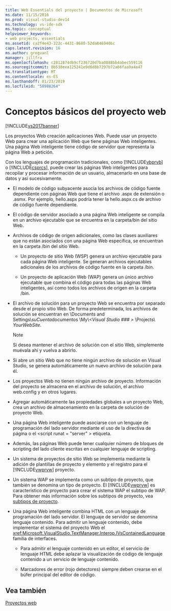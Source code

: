 ```yaml
---
title: Web Essentials del proyecto | Documentos de Microsoft
ms.date: 11/15/2016
ms.prod: visual-studio-dev14
ms.technology: vs-ide-sdk
ms.topic: conceptual
helpviewer_keywords:
- web projects, essentials
ms.assetid: ca2f4e43-322c-4431-8680-52da846940bc
caps.latest.revision: 16
ms.author: gregvanl
manager: jillfra
ms.openlocfilehash: c2812874db9cf236720d7ba0888bb4abec559116
ms.sourcegitcommit: 8b538eea125241e9d6d8b7297b72a66faa9a4a47
ms.translationtype: MT
ms.contentlocale: es-ES
ms.lasthandoff: 01/23/2019
ms.locfileid: "58988264"
---
```

# <a name="web-project-essentials"></a>Conceptos básicos del proyecto web
[!INCLUDE[vs2017banner](../../includes/vs2017banner.md)]

Los proyectos Web creación aplicaciones Web. Puede usar un proyecto Web para crear una aplicación Web que tiene páginas Web inteligentes. Una página Web inteligente tiene código de servidor que representa la página Web a petición.  
  
 Con los lenguajes de programación tradicionales, como [!INCLUDE[vbprvb](../../includes/vbprvb-md.md)] o [!INCLUDE[csprcs](../../includes/csprcs-md.md)], puede crear las páginas Web inteligentes para recopilar y procesar información de un usuario, almacenarlo en una base de datos y así sucesivamente.  
  
-   El modelo de código subyacente asocia los archivos de código fuente dependiente con páginas Web que tiene el archivo .aspx de extensión o .asmx. Por ejemplo, hello.aspx podría tener la hello.aspx.cs de archivo de código fuente dependiente.  
  
-   El código de servidor asociado a una página Web inteligente se compila en un archivo ejecutable que se encuentra en la carpeta/bin del sitio Web.  
  
-   Archivos de código de origen adicionales, como las clases auxiliares que no están asociados con una página Web específica, se encuentran en la carpeta /bin del sitio Web.  
  
    -   Un proyecto de sitio Web (WSP) genera un archivo ejecutable para cada página Web inteligente. Se generan archivos ejecutables adicionales de los archivos de código fuente en la carpeta /bin.  
  
    -   Un proyecto de aplicación Web (WAP) genera un único archivo ejecutable que combina el código para todas las páginas Web inteligentes, así como todos los archivos de origen en la carpeta /bin.  
  
-   El archivo de solución para un proyecto Web se encuentra por separado desde el propio sitio Web. De forma predeterminada, los archivos de solución se encuentran en \Documents and Settings\\*suCuenta*documentos \My\\*\<Visual Studio ### >* \Projects\\ *YourWebSite*.  
  
    > [!NOTE]
    >  Si desea mantener el archivo de solución con el sitio Web, simplemente muévala ahí y vuelva a abrirlo.  
  
-   Si abre un sitio Web que no tiene ningún archivo de solución en Visual Studio, se genera automáticamente un nuevo archivo de solución para él.  
  
-   Los proyectos Web no tienen ningún archivo de proyecto. Información del proyecto se almacena en el archivo de solución, el archivo web.config y en otros lugares.  
  
-   Agregar automáticamente las propiedades globales a un proyecto Web, crea un archivo de almacenamiento en la carpeta de solución de proyecto Web.  
  
-   Una página Web inteligente puede asociarse con un lenguaje de programación del lado servidor mediante el uso de la directiva de página o el \<script runat = "server" > etiqueta.  
  
-   Además, las páginas Web puede tener cualquier número de bloques de scripting del lado cliente escritas en cualquier lenguaje de scripting.  
  
-   Un sistema de proyectos de sitio Web se implementa mediante la adición de plantillas de proyecto y elemento y el registro para el [!INCLUDE[vwprvw](../../includes/vwprvw-md.md)] proyecto.  
  
-   Un sistema WAP se implementa como un subtipo de proyecto, que también se denomina un tipo de proyecto. El [!INCLUDE[vwprvw](../../includes/vwprvw-md.md)] es característico de proyecto para crear el sistema WAP el subtipo de WAP. Para obtener más información sobre los subtipos de proyecto, vea [subtipos de proyecto](../../extensibility/internals/project-subtypes.md).  
  
-   Una página Web inteligente combina HTML con un lenguaje de programación del lado servidor. El lenguaje de servidor se denomina lenguaje contenido. Para admitir un lenguaje contenido, debe implementar el sistema del proyecto Web el <xref:Microsoft.VisualStudio.TextManager.Interop.IVsContainedLanguage> familia de interfaces.  
  
    -   Para admitir el lenguaje contenido en un editor, el servicio de lenguaje HTML debe aplazar la visualización de código de lenguaje contenido a un servicio de lenguaje contenido.  
  
    -   Marcadores de error (rojo detectores) siempre deben crearse en el búfer principal del editor de código.  
  
## <a name="see-also"></a>Vea también  
 [Proyectos web](../../extensibility/internals/web-projects.md)

